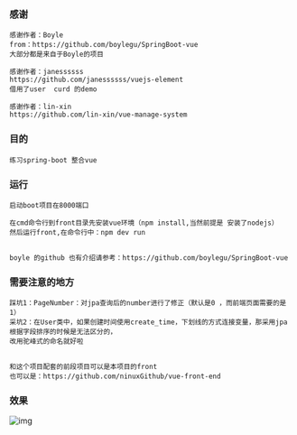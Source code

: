 ### 感谢
	感谢作者：Boyle
	from：https://github.com/boylegu/SpringBoot-vue
	大部分都是来自于Boyle的项目
	
	感谢作者：janessssss
	https://github.com/janessssss/vuejs-element
	借用了user  curd 的demo
	
	感谢作者：lin-xin
	https://github.com/lin-xin/vue-manage-system

### 目的
	练习spring-boot 整合vue
	
	
### 运行
	启动boot项目在8000端口
	
	在cmd命令行到front目录先安装vue环境（npm install,当然前提是 安装了nodejs）
	然后运行front,在命令行中：npm dev run 
	
	
	boyle 的github 也有介绍请参考：https://github.com/boylegu/SpringBoot-vue


### 需要注意的地方
	踩坑1：PageNumber：对jpa查询后的number进行了修正（默认是0 ，而前端页面需要的是1）
	采坑2：在User类中，如果创建时间使用create_time，下划线的方式连接变量，那采用jpa根据字段排序的时候是无法区分的，
	改用驼峰式的命名就好啦
	
	
	和这个项目配套的前段项目可以是本项目的front
	也可以是：https://github.com/ninuxGithub/vue-front-end
	
	
### 效果
![img](https://github.com/ninuxGithub/spring-boot-vue-separate/blob/master/pic.png)
	
	


	
